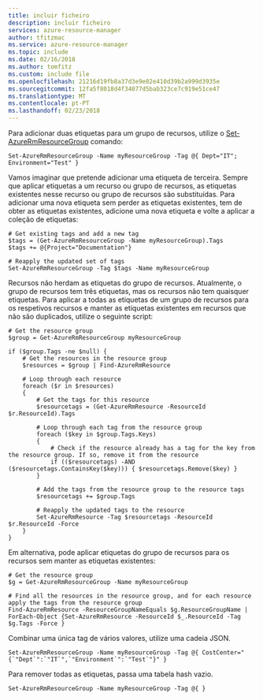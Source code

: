 ```yaml
---
title: incluir ficheiro
description: incluir ficheiro
services: azure-resource-manager
author: tfitzmac
ms.service: azure-resource-manager
ms.topic: include
ms.date: 02/16/2018
ms.author: tomfitz
ms.custom: include file
ms.openlocfilehash: 21216d19fb8a37d3e9e02e410d39b2a999d3935e
ms.sourcegitcommit: 12fa5f8018d4f34077d5bab323ce7c919e51ce47
ms.translationtype: MT
ms.contentlocale: pt-PT
ms.lasthandoff: 02/23/2018
---
```

Para adicionar duas etiquetas para um grupo de recursos, utilize o [Set-AzureRmResourceGroup](/powershell/module/azurerm.resources/set-azurermresourcegroup) comando:

```azurepowershell-interactive
Set-AzureRmResourceGroup -Name myResourceGroup -Tag @{ Dept="IT"; Environment="Test" }
```

Vamos imaginar que pretende adicionar uma etiqueta de terceira. Sempre que aplicar etiquetas a um recurso ou grupo de recursos, as etiquetas existentes nesse recurso ou grupo de recursos são substituídas. Para adicionar uma nova etiqueta sem perder as etiquetas existentes, tem de obter as etiquetas existentes, adicione uma nova etiqueta e volte a aplicar a coleção de etiquetas:

```azurepowershell-interactive
# Get existing tags and add a new tag
$tags = (Get-AzureRmResourceGroup -Name myResourceGroup).Tags
$tags += @{Project="Documentation"}

# Reapply the updated set of tags 
Set-AzureRmResourceGroup -Tag $tags -Name myResourceGroup
```

Recursos não herdam as etiquetas do grupo de recursos. Atualmente, o grupo de recursos tem três etiquetas, mas os recursos não tem quaisquer etiquetas. Para aplicar a todas as etiquetas de um grupo de recursos para os respetivos recursos e manter as etiquetas existentes em recursos que não são duplicados, utilize o seguinte script:

```azurepowershell-interactive
# Get the resource group
$group = Get-AzureRmResourceGroup myResourceGroup

if ($group.Tags -ne $null) {
    # Get the resources in the resource group
    $resources = $group | Find-AzureRmResource

    # Loop through each resource
    foreach ($r in $resources)
    {
        # Get the tags for this resource
        $resourcetags = (Get-AzureRmResource -ResourceId $r.ResourceId).Tags

        # Loop through each tag from the resource group
        foreach ($key in $group.Tags.Keys)
        {
            # Check if the resource already has a tag for the key from the resource group. If so, remove it from the resource
            if (($resourcetags) -AND ($resourcetags.ContainsKey($key))) { $resourcetags.Remove($key) }
        }

        # Add the tags from the resource group to the resource tags
        $resourcetags += $group.Tags

        # Reapply the updated tags to the resource 
        Set-AzureRmResource -Tag $resourcetags -ResourceId $r.ResourceId -Force
    }
}
```

Em alternativa, pode aplicar etiquetas do grupo de recursos para os recursos sem manter as etiquetas existentes:

```azurepowershell-interactive
# Get the resource group
$g = Get-AzureRmResourceGroup -Name myResourceGroup

# Find all the resources in the resource group, and for each resource apply the tags from the resource group
Find-AzureRmResource -ResourceGroupNameEquals $g.ResourceGroupName | ForEach-Object {Set-AzureRmResource -ResourceId $_.ResourceId -Tag $g.Tags -Force }
```

Combinar uma única tag de vários valores, utilize uma cadeia JSON.

```azurepowershell-interactive
Set-AzureRmResourceGroup -Name myResourceGroup -Tag @{ CostCenter="{`"Dept`":`"IT`",`"Environment`":`"Test`"}" }
```

Para remover todas as etiquetas, passa uma tabela hash vazio.

```azurepowershell-interactive
Set-AzureRmResourceGroup -Name myResourceGroup -Tag @{ }
```
